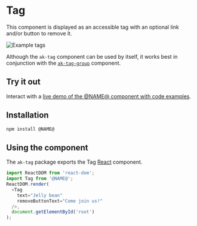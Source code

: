 # Tag


This component is displayed as an accessible tag with an optional link and/or button to remove it.

![Example tags](https://i.imgur.com/UPtxaIM.png)

Although the `ak-tag` component can be used by itself, it works best in conjunction with the
[`ak-tag-group`](https://www.npmjs.com/package/ak-tag-group) component.

## Try it out

Interact with a [live demo of the @NAME@ component with code examples](https://aui-cdn.atlassian.com/atlaskit/stories/@NAME@/@VERSION@/).


## Installation

```sh
npm install @NAME@
```

## Using the component

The `ak-tag` package exports the Tag [React](https://facebook.github.io/react/) component.

```javascript
import ReactDOM from 'react-dom';
import Tag from '@NAME@';
ReactDOM.render(
  <Tag
    text="Jelly bean"
    removeButtonText="Come join us!"
  />,
  document.getElementById('root')
);
```
